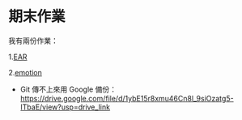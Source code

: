 # 期末作業

我有兩份作業：

1.[EAR](https://github.com/al2698/ai111b/tree/8f8f56b32b5720db32bfef222fcbefd0f29aec46/final/EAR)

2.[emotion]()
  - Git 傳不上來用 Google 備份：https://drive.google.com/file/d/1ybE15r8xmu46Cn8l_9siOzatg5-ITbaE/view?usp=drive_link
